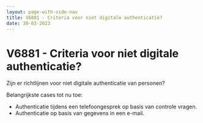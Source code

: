 ```yaml
---
layout: page-with-side-nav
title: V6881 - Criteria voor niet digitale authenticatie?
date: 30-03-2023
---
```


# V6881 - Criteria voor niet digitale authenticatie?

Zijn er richtlijnen voor niet digitale authenticatie van personen?

Belangrijkste cases tot nu toe:
- Authenticatie tijdens een telefoongesprek op basis van controle vragen.
- Authenticatie op basis van gegevens in een e-mail.